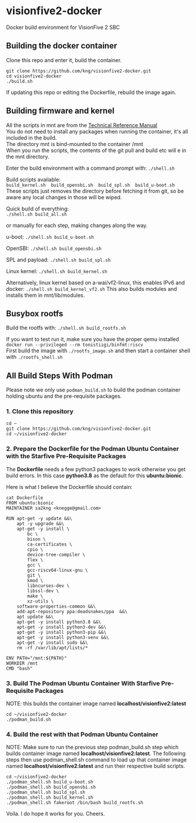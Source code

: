# visionfive2-docker
Docker build environment for VisionFive 2 SBC

## Building the docker container
Clone this repo and enter it, build the container.
```
git clone https://github.com/kng/visionfive2-docker.git
cd visionfive2-docker
./build.sh
```

If updating this repo or editing the Dockerfile, rebuild the image again.

## Building firmware and kernel
All the scripts in mnt are from the [Technical Reference Manual](https://doc-en.rvspace.org/VisionFive2/PDF/VisionFive2_SW_TRM.pdf)<br>
You do not need to install any packages when running the container, it's all included in the build.<br>
The directory mnt is bind-mounted to the container /mnt<br>
When you run the scripts, the contents of the git pull and build etc will e in the mnt directory.<br>

Enter the build environment with a command prompt with: `./shell.sh`

Build scripts available:<br>
`build_kernel.sh  build_opensbi.sh  build_spl.sh  build_u-boot.sh`<br>
These scripts just removes the directory before fetching it from git, so be aware any local changes in those will be wiped.

Quick build of everything:<br>
`./shell.sh build_all.sh`

or manually for each step, making changes along the way.

u-boot:
`./shell.sh build_u-boot.sh`

OpenSBI:
`./shell.sh build_opensbi.sh`

SPL and payload:
`./shell.sh build_spl.sh`

Linux kernel:
`./shell.sh build_kernel.sh`

Alternatively, linux kernel based on a-wai/vf2-linux, this enables IPv6 and docker:
`./shell.sh build_kernel_vf2.sh`
This also builds modules and installs them in mnt/lib/modules.

## Busybox rootfs

Build the rootfs with:
`./shell.sh build_rootfs.sh`

If you want to test run it, make sure you have the proper qemu installed `docker run --privileged --rm tonistiigi/binfmt:riscv`<br>
First build the image with `./rootfs_image.sh` and then start a container shell with `./rootfs_shell.sh`

## All Build Steps With Podman

Please note we only use `podman_build.sh` to build the podman container holding ubuntu and the pre-requisite packages.

### 1. Clone this repository

```
cd ~
git clone https://github.com/kng/visionfive2-docker.git
cd ~/visionfive2-docker
```

### 2. Prepare the Dockerfile for the Podman Ubuntu Container with the Starfive Pre-Requisite Packages

The **Dockerfile** needs a few python3 packages to work otherwise you get build errors.  In this case **python3.8** as the default for this **ubuntu:bionic**.

Here is what I believe the Dockerfile should contain:

```
cat Dockerfile
FROM ubuntu:bionic
MAINTAINER sa2kng <knegge@gmail.com>

RUN apt-get -y update &&\
    apt -y upgrade &&\
    apt-get -y install \
        bc \
        bison \
        ca-certificates \
        cpio \
        device-tree-compiler \
        flex \
        gcc \
        gcc-riscv64-linux-gnu \
        git \
        kmod \
        libncurses-dev \
        libssl-dev \
        make \
        xz-utils \
	software-properties-common &&\
	add-apt-repository ppa:deadsnakes/ppa  &&\
	apt update &&\
	apt-get -y install python3.8 &&\
	apt-get -y install python3-dev &&\
	apt-get -y install python3-pip &&\
	apt-get -y install python3-venv &&\ 
	apt-get -y install sudo &&\
	rm -rf /var/lib/apt/lists/*

ENV PATH="/mnt:${PATH}"
WORKDIR /mnt
CMD "bash"

```

### 3. Build The Podman Ubuntu Container With Starfive Pre-Requisite Packages

NOTE: this builds the container image named **localhost/visionfive2:latest**

```
cd ~/visionfive2-docker
./podman_build.sh 
```

### 4. Build the rest with that Podman Ubuntu Container

NOTE: Make sure to run the previous step podman_build.sh step which builds container image named **localhost/visionfive2:latest**.
The following steps then use podman_shell.sh command to load up that container image named **localhost/visionfive2:latest** and run their respective build scripts.

```
cd ~/visionfive2-docker
./podman_shell.sh build_u-boot.sh
./podman_shell.sh build_opensbi.sh
./podman_shell.sh build_spl.sh
./podman_shell.sh build_kernel.sh
./podman_shell.sh fakeroot /bin/bash build_rootfs.sh
```

Voila.  I do hope it works for you.  Cheers.
